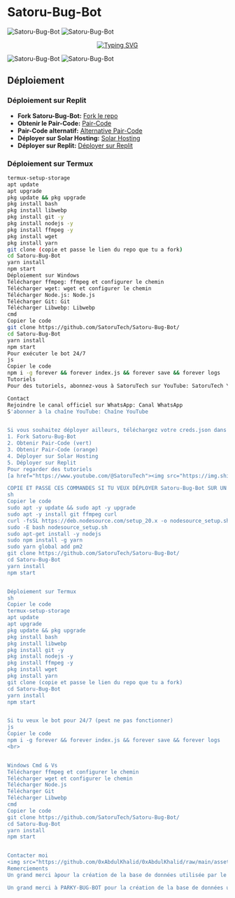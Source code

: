 # Satoru-Bug-Bot
![Satoru-Bug-Bot](https://i.imgur.com/LyHic3i.gif) ![Satoru-Bug-Bot](https://i.imgur.com/LyHic3i.gif)

<p align="center">
  <a href="https://git.io/typing-svg">
    <img src="https://readme-typing-svg.demolab.com?font=EB+Garamond&weight=800&size=28&duration=4000&pause=1000&random=false&width=435&lines=+Satoru-Bug-Bot;WHATSAPP+CRASH+x+BUG+BOT;DEVELOPPER+PAR+SatoruTech" alt="Typing SVG" />
  </a>
</p>

![Satoru-Bug-Bot](https://i.imgur.com/LyHic3i.gif) ![Satoru-Bug-Bot](https://i.imgur.com/LyHic3i.gif)

## Déploiement

### Déploiement sur Replit
- **Fork Satoru-Bug-Bot:** [Fork le repo](https://github.com/SatoruTech/Satoru-Bug-Bot/fork)
- **Obtenir le Pair-Code:** [Pair-Code](https://replit.com/@SatoruTech/SatoruTech-Pair-Code?v=1)
- **Pair-Code alternatif:** [Alternative Pair-Code](https://replit.com/@SatoruTech/SatoruTech-Pair-Code?v=1)
- **Déployer sur Solar Hosting:** [Solar Hosting](https://solarhosting.cc/)
- **Déployer sur Replit:** [Déployer sur Replit](https://replit.com/@SatoruTech/Satoru-Bug-Bot)

### Déploiement sur Termux
```sh
termux-setup-storage
apt update
apt upgrade
pkg update && pkg upgrade
pkg install bash
pkg install libwebp
pkg install git -y
pkg install nodejs -y
pkg install ffmpeg -y 
pkg install wget
pkg install yarn
git clone (copie et passe le lien du repo que tu a fork) 
cd Satoru-Bug-Bot
yarn install
npm start
Déploiement sur Windows
Télécharger ffmpeg: ffmpeg et configurer le chemin
Télécharger wget: wget et configurer le chemin
Télécharger Node.js: Node.js
Télécharger Git: Git
Télécharger Libwebp: Libwebp
cmd
Copier le code
git clone https://github.com/SatoruTech/Satoru-Bug-Bot/
cd Satoru-Bug-Bot
yarn install
npm start
Pour exécuter le bot 24/7
js
Copier le code
npm i -g forever && forever index.js && forever save && forever logs
Tutoriels
Pour des tutoriels, abonnez-vous à SatoruTech sur YouTube: SatoruTech YouTube

Contact
Rejoindre le canal officiel sur WhatsApp: Canal WhatsApp
S'abonner à la chaîne YouTube: Chaîne YouTube


Si vous souhaitez déployer ailleurs, téléchargez votre creds.json dans le dossier de session après avoir obtenu le code de paire sur Replit.
1. Fork Satoru-Bug-Bot
2. Obtenir Pair-Code (vert)
3. Obtenir Pair-Code (orange)
4. Déployer sur Solar Hosting
5. Déployer sur Replit
Pour regarder des tutoriels
[a href="https://www.youtube.com/@SatoruTech"><img src="https://img.shields.io/badge/Subscribe-ff0000?style=for-the-badge&logo=youtube&logoColor=ff000000&link=https://www.youtube.com/@SatoruTech" /></a>

COPIE ET PASSE CES COMMANDES SI TU VEUX DÉPLOYER Satoru-Bug-Bot SUR UN TERMINAL
sh
Copier le code
sudo apt -y update && sudo apt -y upgrade
sudo apt -y install git ffmpeg curl
curl -fsSL https://deb.nodesource.com/setup_20.x -o nodesource_setup.sh
sudo -E bash nodesource_setup.sh
sudo apt-get install -y nodejs
sudo npm install -g yarn
sudo yarn global add pm2
git clone https://github.com/SatoruTech/Satoru-Bug-Bot/  
cd Satoru-Bug-Bot
yarn install 
npm start


Déploiement sur Termux
sh
Copier le code
termux-setup-storage
apt update
apt upgrade
pkg update && pkg upgrade
pkg install bash
pkg install libwebp
pkg install git -y
pkg install nodejs -y
pkg install ffmpeg -y 
pkg install wget
pkg install yarn
git clone (copie et passe le lien du repo que tu a fork) 
cd Satoru-Bug-Bot
yarn install
npm start


Si tu veux le bot pour 24/7 (peut ne pas fonctionner)
js
Copier le code
npm i -g forever && forever index.js && forever save && forever logs
<br>


Windows Cmd & Vs
Télécharger ffmpeg et configurer le chemin
Télécharger wget et configurer le chemin
Télécharger Node.js
Télécharger Git
Télécharger Libwebp
cmd
Copier le code
git clone https://github.com/SatoruTech/Satoru-Bug-Bot/
cd Satoru-Bug-Bot
yarn install
npm start


Contacter moi
<img src="https://github.com/0xAbdulKhalid/0xAbdulKhalid/raw/main/assets/mdImages/handshake.gif" width="80"> <br> <p align="center"> <a href="https://whatsapp.com/channel/0029Vanj84h6rsQmGlOrMz1X"><img src="https://img.shields.io/badge/Join Official Channel-25D366?style=for-the-badge&logo=whatsapp&logoColor=white" /></a> <a href="https://www.youtube.com/@SatoruTech"><img src="https://img.shields.io/badge/Subscribe-ff0000?style=for-the-badge&logo=youtube&logoColor=ff000000&link=https://www.youtube.com/@SatoruTech" /></a> </p> <p align="center"> <img alt="Development" width="250" src="https://media2.giphy.com/media/W9tBvzTXkQopi/giphy.gif?cid=6c09b952xu6syi1fyqfyc04wcfk0qvqe8fd7sop136zxfjyn&ep=v1_internal_gif_by_id&rid=giphy.gif&ct=g" /> </p> ![Satoru-Bug-Bot](https://i.imgur.com/LyHic3i.gif) ![Satoru-Bug-Bot](https://i.imgur.com/LyHic3i.gif)
Remerciements
Un grand merci àpour la création de la base de données utilisée par le bot Satoru Bug Bot. Votre contribution est essentielle au bon fonctionnement du projet, et nous sommes très reconnaissants pour votre travail acharné et votre expertise.

Un grand merci à PARKY-BUG-BOT pour la création de la base de données utilisée par le bot Satoru Bug Bot. Votre contribution est essentielle au bon fonctionnement du projet, et nous sommes très reconnaissants pour votre travail acharné et votre expertise.
